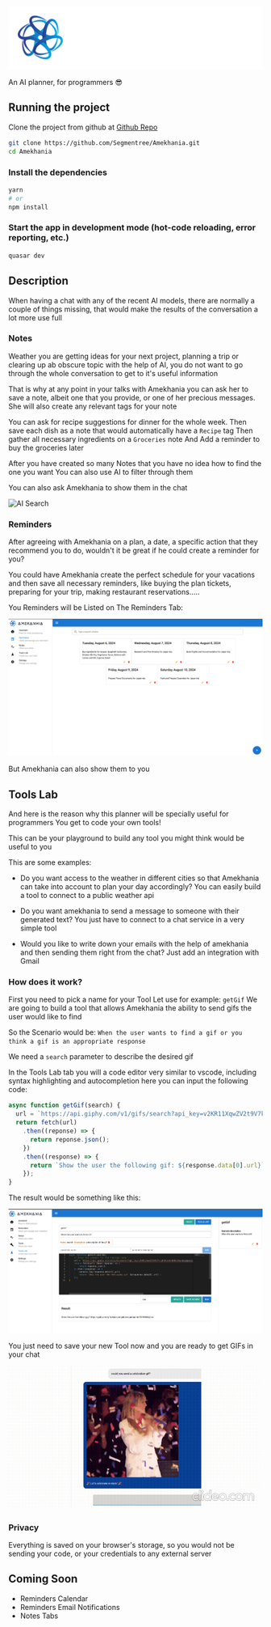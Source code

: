 ![Logo](https://github.com/Segmentree/Amekhania/blob/main/public/LogoLight.png?raw=true)

An AI planner, for programmers 😎

## Running the project

Clone the project from github at [Github Repo](https://github.com/Segmentree/Amekhania)

```bash
git clone https://github.com/Segmentree/Amekhania.git
cd Amekhania
```

### Install the dependencies

```bash
yarn
# or
npm install
```

### Start the app in development mode (hot-code reloading, error reporting, etc.)

```bash
quasar dev
```

## Description

When having a chat with any of the recent AI models, there are normally a couple of things missing, that would make the results of the conversation a lot more use full

### Notes

Weather you are getting ideas for your next project, planning a trip or clearing up ab obscure topic with the help of AI, you do not want to go through the whole conversation to get to it's useful information

That is why at any point in your talks with Amekhania you can ask her to save a note, albeit one that you provide, or one of her precious messages. She will also create any relevant tags for your note

You can ask for recipe suggestions for dinner for the whole week.
Then save each dish as a note that would automatically have a `Recipe` tag
Then gather all necessary ingredients on a `Groceries` note
And Add a reminder to buy the groceries later

After you have created so many Notes that you have no idea how to find the one you want
You can also use AI to filter through them

You can also ask Amekhania to show them in the chat

![AI Search](https://github.com/Segmentree/Amekhania/blob/main/public/searchGif.gif?raw=true)

### Reminders

After agreeing with Amekhania on a plan, a date, a specific action that they recommend you to do, wouldn't it be great if he could create a reminder for you?

You could have Amekhania create the perfect schedule for your vacations and then save all necessary reminders, like buying the plan tickets, preparing for your trip, making restaurant reservations.....

You Reminders will be Listed on The Reminders Tab:

![Reminders](https://github.com/Segmentree/Amekhania/blob/main/public/reminders.png?raw=true)

But Amekhania can also show them to you

## Tools Lab

And here is the reason why this planner will be specially useful for programmers
You get to code your own tools!

This can be your playground to build any tool you might think would be useful to you

This are some examples:

- Do you want access to the weather in different cities so that Amekhania can take into account to plan your day accordingly?
  You can easily build a tool to connect to a public weather api

- Do you want amekhania to send a message to someone with their generated text?
  You just have to connect to a chat service in a very simple tool

- Would you like to write down your emails with the help of amekhania and then sending them right from the chat?
  Just add an integration with Gmail

### How does it work?

First you need to pick a name for your Tool
Let use for example: `getGif`
We are going to build a tool that allows Amekhania the ability to send gifs the user would like to find

So the Scenario would be: `When the user wants to find a gif or you think a gif is an appropriate response`

We need a `search` parameter to describe the desired gif

In the Tools Lab tab you will a code editor very similar to vscode, including syntax highlighting and autocompletion
here you can input the following code:

```js
async function getGif(search) {
  url = `https://api.giphy.com/v1/gifs/search?api_key=v2KR11XqwZV2t9V7klgFEKcs0mhBQOvJ&q=${search}&limit=25&offset=0&rating=g&lang=en&bundle=messaging_non_clips`;
  return fetch(url)
    .then((reponse) => {
      return reponse.json();
    })
    .then((response) => {
      return `Show the user the following gif: ${response.data[0].url}`;
    });
}
```

The result would be something like this:

![GIF](https://github.com/Segmentree/Amekhania/blob/main/public/gifTool.png?raw=true)

You just need to save your new Tool now and you are ready to get GIFs in your chat

![GIF Celebration](https://github.com/Segmentree/Amekhania/blob/main/public/celebration.gif?raw=true)

### Privacy

Everything is saved on your browser's storage, so you would not be sending your code, or your credentials to any external server

## Coming Soon

- Reminders Calendar
- Reminders Email Notifications
- Notes Tabs
